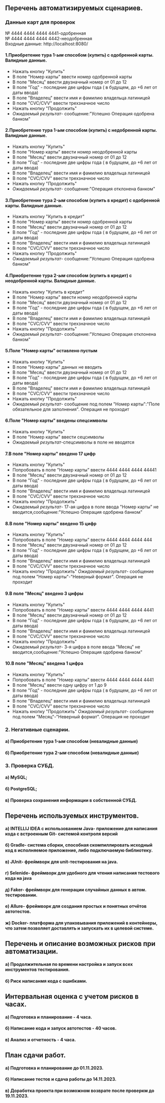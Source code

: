 ## Перечень автоматизируемых сценариев.
### Данные карт для проверок
№ 4444 4444 4444 4441-одобренная                                      
№ 4444 4444 4444 4442-неодобренная                    
Входные данные:  http://localhost:8080/
#### 1.Приобретение тура 1-*ым* способом (купить) с одобренной карты. Валидные данные.
* Нажать кнопку "Купить"
* В поле "Номер карты" ввести номер одобренной карты
* В поле "Месяц" ввести двузначный номер от 01 до 12
* В поле "Год" - последние две цифры года ( в будущем, до +6 лет от даты ввода)
* В поле "Владелец" ввести имя и фамилию владельца латиницей
* В поле "CVC/CVV" ввести трехзначное число
* Нажать кнопку "Продолжить"
* *Ожидаемый результат*- сообщение:"Успешно Операция одобрена банком" 
#### 2.Приобретение тура 1-*ым* способом (купить) с недобренной карты. Валидные данные.
* Нажать кнопку "Купить"
* В поле "Номер карты" ввести номер неодобренной карты
* В поле "Месяц" ввести двузначный номер от 01 до 12
* В поле "Год" - последние две цифры года ( в будущем, до +6 лет от даты ввода)
* В поле "Владелец" ввести имя и фамилию владельца латиницей
* В поле "CVC/CVV" ввести трехзначное число
* Нажать кнопку "Продолжить"
* *Ожидаемый результат*- сообщение:"Операция отклонена банком"
 #### 3.Приобретение тура 2-*ым* способом (купить в кредит) с одобренной карты. Валидные данные.
* Нажать кнопку "Купить в кредит"
* В поле "Номер карты" ввести номер одобренной карты
* В поле "Месяц" ввести двузначный номер от 01 до 12
* В поле "Год" - последние две цифры года ( в будущем, до +6 лет от даты ввода)
* В поле "Владелец" ввести имя и фамилию владельца латиницей
* В поле "CVC/CVV" ввести трехзначное число
* Нажать кнопку "Продолжить"
* *Ожидаемый результат*- сообщение:"Успешно Операция одобрена банком"
#### 4.Приобретение тура 2-*ым* способом (купить в кредит) с неодобренной карты. Валидные данные.
* Нажать кнопку "Купить в кредит"
* В поле "Номер карты" ввести номер неодобренной карты
* В поле "Месяц" ввести двузначный номер от 01 до 12
* В поле "Год" - последние две цифры года ( в будущем, до +6 лет от даты ввода)
* В поле "Владелец" ввести имя и фамилию владельца латиницей
* В поле "CVC/CVV" ввести трехзначное число
* Нажать кнопку "Продолжить"
* *Ожидаемый результат*- сообщение:"Успешно Операция отклонена банком"
#### 5.Поле "Номер карты" оставлено пустым
* Нажать кнопку "Купить"
* В поле "Номер карты" данных не вводить
* В поле "Месяц" ввести двузначный номер от 01 до 12
* В поле "Год" - последние две цифры года ( в будущем, до +6 лет от даты ввода)
* В поле "Владелец" ввести имя и фамилию владельца латиницей
* В поле "CVC/CVV" ввести трехзначное число
* Нажать кнопку "Продолжить"
* *Ожидаемый результат*- сообщение под полем "Номер карты":"Поле обязательное для заполнения". Операция не проходит
#### 6.Поле "Номер карты" введены спецсимволы
* Нажать кнопку "Купить"
* В поле "Номер карты" ввести сецсимволы
* *Ожидаемый результат*-спецсимволы в поле не вводятся
#### 7.В поле "Номер карты" введено 17 цифр
* Нажать кнопку "Купить"
* Попробовать в поле "Номер карты" ввести 4444 4444 4444 44441
* В поле "Месяц" ввести двузначный номер от 01 до 12
* В поле "Год" - последние две цифры года ( в будущем, до +6 лет от даты ввода)
* В поле "Владелец" ввести имя и фамилию владельца латиницей
* В поле "CVC/CVV" ввести трехзначное число
* Нажать кнопку "Продолжить"
* *Ожидаемый результат*- 17-ая цифра в поле ввода "Номер карты" не вводится,сообщение:"Успешно Операция одобрена банком"
#### 8.В поле "Номер карты" введено 15 цифр
* Нажать кнопку "Купить"
* Попробовать в поле "Номер карты" ввести 4444 4444 4444 444
* В поле "Месяц" ввести двузначный номер от 01 до 12
* В поле "Год" - последние две цифры года ( в будущем, до +6 лет от даты ввода)
* В поле "Владелец" ввести имя и фамилию владельца латиницей
* В поле "CVC/CVV" ввести трехзначное число
* Нажать кнопку "Продолжить" 
*Ожидаемый результат*- сообщение под полем "Номер карты"-"Неверный формат". Операция не проходит
#### 9.В поле "Месяц" введено 3 цифры
* Нажать кнопку "Купить"
* Попробовать в поле "Номер карты" ввести 4444 4444 4444 4441
* В поле "Месяц" ввести двузначный номер от 01 до 12
* В поле "Год" - последние две цифры года ( в будущем, до +6 лет от даты ввода)
* В поле "Владелец" ввести имя и фамилию владельца латиницей
* В поле "CVC/CVV" ввести трехзначное число
* Нажать кнопку "Продолжить"
* *Ожидаемый результат*- 3-я цифра в поле ввода "Месяц" не вводится,сообщение:"Успешно Операция одобрена банком"
#### 10.В поле "Месяц" введена 1 цифра
* Нажать кнопку "Купить"
* Попробовать в поле "Номер карты" ввести 4444 4444 4444 4441
* В поле "Месяц" ввести одну цифру от 1 до 9
* В поле "Год" - последние две цифры года ( в будущем, до +6 лет от даты ввода)
* В поле "Владелец" ввести имя и фамилию владельца латиницей
* В поле "CVC/CVV" ввести трехзначное число
* Нажать кнопку "Продолжить"
*Ожидаемый результат*- сообщение под полем "Месяц"-"Неверный формат". Операция не проходит



### 2. Негативные сценарии.
#### а) Приобретение тура 1-*ым* способом (невалидные данные)
#### б) Приобретение тура 2-*ым* способом (невалидные данные)
### 3. Проверка СУБД.
#### а) MySQL;
#### б) PostgreSQL;
#### в) Проверка сохранения информации в собственной СУБД.
## Перечень используемых инструментов.
#### a) INTELLIJ IDEA с использованием Java- приложение для написания кода с встроенным Git- системой контроля версий
#### б) Gradle- система сборки, способная скомпиллировать исходный код в исполняемое приложение, либо подключаемую библиотеку.
#### в) JUnit- фреймворк для unit-тестирования на java.
#### г) Selenide- фреймворк для удобного для чтения написания тестового кода на java
#### д) Faker- фреймворк для генерации случайных данных в автом. тестировании.
#### е) Allure- фреймворк для создания простых и понятных отчётов автотестов.
#### ж) Docker- платформа для упаковывания приложений в контейнеры, что затем позволяет доставлять и запускать их в целевой системе.
##  Перечень и описание возможных рисков при автоматизации.
#### а) Продолжительная по времени настройка и запуск всех инструментов тестирования.
#### б) Риск написанмя кода с ошибками.
## Интервальная оценка с учетом рисков в часах.
#### а) Подготовка и планирование - 4 часа.
#### б) Написание кода и запуск автотестов - 40 часов.
#### в) Анализ и отчетность - 4 часа.
## План сдачи работ.
#### a) Подготовка и планирование до 01.11.2023.
#### б) Написание тестов и сдача работы до 14.11.2023.
#### в) Доработка проекта при возможном возврате после проверкм до 19.11.2023.


